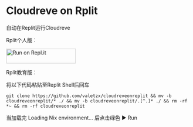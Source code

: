 # Cloudreve on Rplit

自动在Replit运行Cloudreve

Rplit个人版：

<a href="https://repl.it/github/valetzx/cloudreveonreplit">
  <img alt="Run on Repl.it" src="https://repl.it/badge/github/valetzx/cloudreveonreplit" style="height: 40px; width: 190px;" />
</a>

Rplit教育版：

将以下代码粘贴至Replit Shell后回车

`git clone https://github.com/valetzx/cloudreveonreplit && mv -b cloudreveonreplit/* ./ && mv -b cloudreveonreplit/.[^.]* ./ && rm -rf *~ && rm -rf cloudreveonreplit`

当加载完 Loading Nix environment... 后点击绿色 ▶ Run
